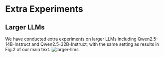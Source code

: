 # Extra Experiments

## Larger LLMs
We have conducted extra experiments on larger LLMs including Qwen2.5-14B-Instruct and Qwen2.5-32B-Instruct, with the same setting as results in Fig.2 of our main text. 
![larger-llms](https://github.com/user-attachments/assets/f43892ec-afa9-4ce5-b237-556e8e9fb5cb)

